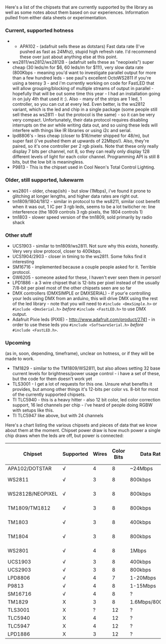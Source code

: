 Here's a list of the chipsets that are currently supported by the library as well as some notes about them based on our experiences.  Information pulled from either data sheets or experimentation.

### Current, supported hotness

* * APA102 - (adafruit sells these as dotstars) Fast data rate (I've pushed as fast as 24Mhz), stupid high refresh rate.  I'd recommend these over just about anything else at this point.
* ws2811/ws2812/ws2812B - (adafruit sells these as "neopixels") super cheap (30 leds/m for $6, 60 leds/m for $11!), very slow data rate (800Kbps - meaning you'd want to investigate parallel output for more than a few hundred leds - see paul's excellent OctoWS2811 if you're using a teensy 3 - and i'm currently working on code for FastLED that will allow grouping/blocking of multiple streams of output in parallel - hopefully that will be out some time this year - I had an installation going in on july 4th that used it :).  Also - many of the strips are 1 led, 1 controller, so you can cut at every led.  Even better, is the ws2812 variant, which is the led and chip in a single package (some people still sell these as ws2811 - but the protocol is the same) - so it can be very very compact.  Unfortunately, their data protocol requires disabling interrupts on the avr while writing data out, and so using these leds will interfere with things like IR libraries or using i2c and serial.
* lpd8806's - less cheap (closer to $16/meter shipped for 48/m), but super fast (i've pushed them at upwards of 22Mbps!).  Also, they're paired, so it's one controller per 2 rgb pixels.  Note that these only really display 7 bits per channel, not 8, so they can really only display 128 different levels of light for each color channel.  Programming API is still 8 bits, but the low bit is meaningless.
* P9813 - This is the chipset used in Cool Neon's Total Control Lighting.  

### Older, still supported, lukewarm

* ws2801 - older, cheap(ish) - but slow (1Mbps), i've found it prone to glitching at longer lengths, and higher data rates are right out.  
* tm1809/1804/1812 - similar in protocol to the ws8211, similar cost benefit when it was out, 1 IC per 3 rgb leds, seems to be a lot twiticher re: line interference (the 1809 controls 3 rgb pixels, the 1804 controls 1)
* tm1803 - slower speed version of the tm1809, sold primarily by radio shack 

### Other stuff

* UCS1903 - similar to tm1809/ws2811.  Not sure why this exists, honestly.  Very very slow protocol, closer to 400kbps.
* UCS1904/2903 - closer in timing to the ws2811.  Some folks find it interesting
* SM16716 - implemented because a couple people asked for it.  Terrible protocol.
* GW6205 - someone asked for these, I haven't ever seen them in person!
* LPD1886 - a 3 wire chipset that is 12-bits per pixel instead of the usually 7/8-bit per pixel most of the other chipsets seen are so far
* DMX controllers (DMXSIMPLE or DMXSERIAL) - if your'e controlling your leds using DMX from an arduino, this will drive DMX using the rest of the led library - note that you will need to ```#include <DmxSimple.h>``` or ```#include <DmxSerial.h>``` _before_ ```#include <FastLED.h>``` to use DMX output.
* Adafruit Pixie leds (PIXIE) - http://www.adafruit.com/product/2741 - in order to use these leds you ```#include <SoftwareSerial.h>``` _before_ ```#include <FastLED.h>```.

### Upcoming

(as in, soon, depending, timeframe), unclear on hotness, or if they will be made to work.

* TM1829 - similar to the TM1809/WS2811, but also allows setting 32 base current levels for brightness/power usage control - i have a set of these, but the code for them doesn't work yet
* TLS3001 - I get a lot of requests for this one.  Unsure what benefits it provides, but among other things it's 12-bits per color vs. 8-bit for most of the currently supported chipsets.
* TI TLC5940 - this is a heavy hitter - also 12 bit color, led color correction support, 16 led channels per chip - i've heard of people doing RGBW with setups like this.﻿
* TI TLC5947 like above, but with 24 channels

Here's a chart listing the various chipsets and pieces of data that we know about them at the moment.  Chipset power draw is how much power a single chip draws when the leds are off, but power is connected:

| Chipset | Supported | Wires | Color Bits | Data Rate | PWM Rate | Chipset Power Draw 
|---------|-----------|-------|------------|---------------|----------|--------------------
| APA102/DOTSTAR | √ | 4 | 8 | ~24Mbps | 20khz | ? 
| WS2811 | √ | 3 | 8 | 800kbps | 400Hz | 5mw / 1ma@5v 
| WS2812B/NEOPIXEL | √ | 3 | 8 | 800kbps | 400Hz | 5mw / 1ma@5v 
| TM1809/TM1812 | √ | 3 | 8 | 800kbps | 400Hz | 7.2mw / 0.6ma@12v 
| TM1803 | √ | 3 | 8 | 400kbps | 400Hz | 7.2mw / 0.6ma@12v 
| TM1804 | √ | 3 | 8 | 800kbps | 400Hz | 7.2mw / 0.6ma@12v 
| WS2801 | √ | 4 | 8 | 1Mbps | 2.5kHz | 60mw / 5ma@12v 
| UCS1903 | √ | 3 | 8 | 400kbps | unknown | ? 
| UCS2903 | √ | 3 | 8 | 800kbps | unknown | ? 
| LPD8806 | √ | 4 | 7 | 1-20Mbps | 4kHz | ? 
| P9813 | √ | 4 | 8 | 1-15Mbps | 4.5kHz | ? 
| SM16716 | √ | 4 | 8 | ? | ? | ? 
| TM1829 | X | 3 | 8 |  1.6Mbps/800kbps | 7kHz | 6ma@12v 
| TLS3001 | X | ? | 12 | ? | ? | ? 
| TLC5940 | X | 4 | 12 | ? | ? | ? 
| TLC5947 | X | 4 | 12 | ? | ? | ? 
| LPD1886 | X | 3 | 12 | ? | ? | ? 